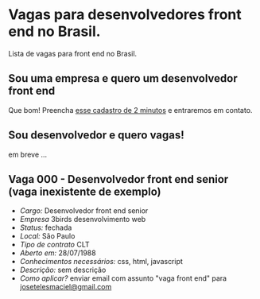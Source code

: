 # Vagas para desenvolvedores front end no Brasil.
Lista de vagas para front end no Brasil. 

## Sou uma empresa e quero um desenvolvedor front end
Que bom! Preencha [esse cadastro de 2 minutos](http://goo.gl/forms/32iKOoEtyb) e entraremos em contato.

## Sou desenvolvedor e quero vagas!

em breve ...

## Vaga 000 - Desenvolvedor front end senior (vaga inexistente de exemplo)
* *Cargo:* Desenvolvedor front end senior
* *Empresa* 3birds desenvolvimento web
* *Status:* fechada
* *Local:* São Paulo
* *Tipo de contrato* CLT
* *Aberto em:* 28/07/1988
* *Conhecimentos necessários:* css, html, javascript
* *Descrição:* sem descrição
* *Como aplicar?* enviar email com assunto "vaga front end" para josetelesmaciel@gmail.com 

